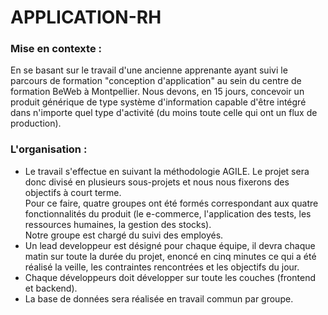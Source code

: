# APPLICATION-RH

### Mise en contexte :
En se basant sur le travail d'une ancienne apprenante ayant suivi le parcours de formation "conception d'application" au sein du centre de formation BeWeb à Montpellier. Nous devons, en 15 jours, concevoir un produit générique de type système d'information capable d'être intégré dans n'importe quel type d'activité (du moins toute celle qui ont un flux de production).

### L'organisation :
- Le travail s'effectue en suivant la méthodologie AGILE. Le projet sera donc divisé en plusieurs sous-projets et nous nous fixerons des objectifs à court terme. <br>
Pour ce faire, quatre groupes ont été formés correspondant aux quatre fonctionnalités du produit (le e-commerce, l'application des tests, les ressources humaines, la gestion des stocks). <br>
Notre groupe est chargé du suivi des employés. 
- Un lead developpeur est désigné pour chaque équipe, il devra chaque matin sur toute la durée du projet, enoncé en cinq minutes ce qui a été réalisé la veille, les contraintes rencontrées et les objectifs du jour.
- Chaque développeurs doit développer sur toute les couches (frontend et backend).
- La base de données sera réalisée en travail commun par groupe.
